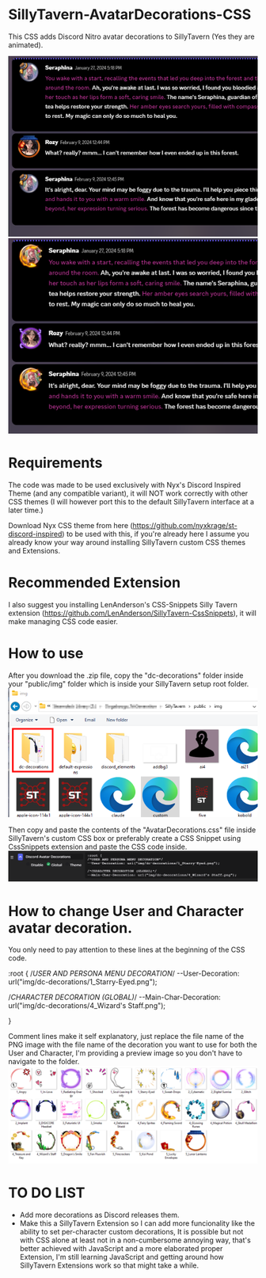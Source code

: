 # SillyTavern-AvatarDecorations-CSS
This CSS adds Discord Nitro avatar decorations to SillyTavern (Yes they are animated).

![](README/prev1.png) ![](README/prev2.png)

# Requirements
The code was made to be used exclusively with Nyx's Discord Inspired Theme (and any compatible variant), it will NOT work correctly with other CSS themes (I will however port this to the default SillyTavern interface at a later time.)

Download Nyx CSS theme from here (https://github.com/nyxkrage/st-discord-inspired) to be used with this, if you're already here I assume you already know your way around installing SillyTavern custom CSS themes and Extensions.

# Recommended Extension
I also suggest you installing LenAnderson's CSS-Snippets Silly Tavern extension (https://github.com/LenAnderson/SillyTavern-CssSnippets), it will make managing CSS code easier.

# How to use
After you download the .zip file, copy the "dc-decorations" folder inside your "public/img" folder which is inside your SillyTavern setup root folder.
![](README/folder_location.png)

Then copy and paste the contents of the "AvatarDecorations.css" file inside SillyTavern's custom CSS box or preferably create a CSS Snippet using CssSnippets extension and paste the CSS code inside.
![](README/Snippet.png)

# How to change User and Character avatar decoration.
You only need to pay attention to these lines at the beginning of the CSS code.

:root {
/*USER AND PERSONA MENU DECORATION*/
--User-Decoration: url("img/dc-decorations/1_Starry-Eyed.png"); 

/*CHARACTER DECORATION (GLOBAL)*/
--Main-Char-Decoration: url("img/dc-decorations/4_Wizard's Staff.png");

}

Comment lines make it self explanatory, just replace the file name of the PNG image with the file name of the decoration you want to use for both the User and Character, I'm providing a preview image so you don't have to navigate to the folder.
![](README/Decorations_Preview.png)

# TO DO LIST
- Add more decorations as Discord releases them.
- Make this a SillyTavern Extension so I can add more funcionality like the ability to set per-character custom decorations, It is possible but not with CSS alone at least not in a non-cumbersome annoying way, that's better achieved with JavaScript and a more elaborated proper Extension, I'm still learning JavaScript and getting around how SillyTavern Extensions work so that might take a while.
